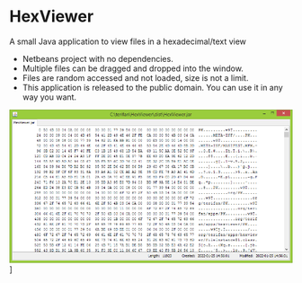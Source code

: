 # HexViewer
A small Java application to view files in a hexadecimal/text view

- Netbeans project with no dependencies.
- Multiple files can be dragged and dropped into the window.
- Files are random accessed and not loaded, size is not a limit.
- This application is released to the public domain. You can use it in any way you want.

![screenshot of application](https://github.com/terifan/HexViewer/blob/master/images/preview.png?raw=true)]

